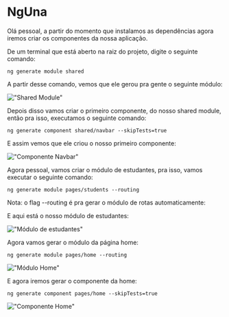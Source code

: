 # NgUna

Olá pessoal, a partir do momento que instalamos as dependências agora iremos criar os componentes da nossa aplicação.

De um terminal que está aberto na raiz do projeto, digite o seguinte comando:

```
ng generate module shared
````

A partir desse comando, vemos que ele gerou pra gente o seguinte módulo:

!["Shared Module"](https://i.imgur.com/64AbrLE.jpg)

Depois disso vamos criar o primeiro componente, do nosso shared module, então pra isso, executamos o seguinte comando:

```
ng generate component shared/navbar --skipTests=true
```

E assim vemos que ele criou o nosso primeiro componente:

!["Componente Navbar"](https://i.imgur.com/YfQFRXe.jpg)

Agora pessoal, vamos criar o módulo de estudantes, pra isso, vamos executar o seguinte comando:

```
ng generate module pages/students --routing
```

Nota: o flag --routing é pra gerar o módulo de rotas automaticamente:

E aqui está o nosso módulo de estudantes:

!["Módulo de estudantes"](https://i.imgur.com/1kALDuf.jpg)

Agora vamos gerar o módulo da página home:

```
ng generate module pages/home --routing
```

!["Módulo Home"](https://i.imgur.com/EDX8oF8.jpg)


E agora iremos gerar o componente da home:

```
ng generate component pages/home --skipTests=true
```

!["Componente Home"](https://i.imgur.com/bMCa2ik.jpg)







